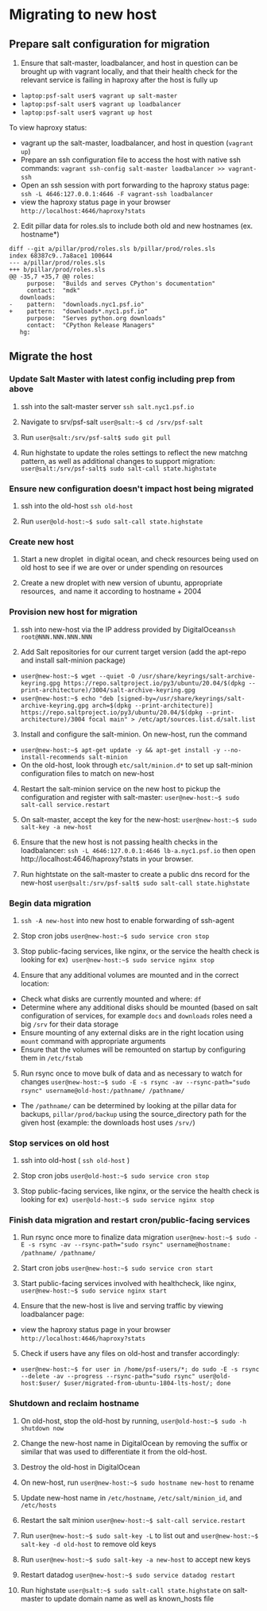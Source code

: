 Migrating to new host
=====================

## Prepare salt configuration for migration

1.  Ensure that salt-master, loadbalancer, and host in question can be brought up with vagrant locally, and that their health check for the relevant service is failing in haproxy after the host is fully up

- `laptop:psf-salt user$ vagrant up salt-master`
- `laptop:psf-salt user$ vagrant up loadbalancer`
- `laptop:psf-salt user$ vagrant up host`

To view haproxy status: 

- vagrant up the salt-master, loadbalancer, and host in question (`vagrant up`)
- Prepare an ssh configuration file to access the host with native ssh commands: `vagrant ssh-config salt-master loadbalancer >> vagrant-ssh` 
- Open an ssh session with port forwarding to the haproxy status page: `ssh -L 4646:127.0.0.1:4646 -F vagrant-ssh loadbalancer`
- view the haproxy status page in your browser `http://localhost:4646/haproxy?stats`

2.  Edit pillar data for roles.sls to include both old and new hostnames (ex. hostname*)
```
diff --git a/pillar/prod/roles.sls b/pillar/prod/roles.sls
index 68387c9..7a8ace1 100644
--- a/pillar/prod/roles.sls
+++ b/pillar/prod/roles.sls
@@ -35,7 +35,7 @@ roles:
     purpose:  "Builds and serves CPython's documentation"
     contact:  "mdk"
   downloads:
-    pattern:  "downloads.nyc1.psf.io"
+    pattern:  "downloads*.nyc1.psf.io"
     purpose:  "Serves python.org downloads"
     contact:  "CPython Release Managers"
   hg:
```

## Migrate the host

### Update Salt Master with latest config including prep from above

1.  ssh into the salt-master server `ssh salt.nyc1.psf.io`

2.  Navigate to srv/psf-salt `user@salt:~$ cd /srv/psf-salt`

4.  Run `user@salt:/srv/psf-salt$ sudo git pull`

5.  Run highstate to update the roles settings to reflect the new matchng pattern, as well as additional changes to support migration: `user@salt:/srv/psf-salt$ sudo salt-call state.highstate`

### Ensure new configuration doesn't impact host being migrated

1.  ssh into the old-host `ssh old-host`

2.  Run `user@old-host:~$ sudo salt-call state.highstate`

### Create new host
1.  Start a new droplet  in digital ocean, and check resources being used on old host to see if we are over or under spending on resources 

2.  Create a new droplet with new version of ubuntu, appropriate resources,  and name it according to hostname + 2004

### Provision new host for migration

1. ssh into new-host via the IP address provided by DigitalOcean`ssh root@NNN.NNN.NNN.NNN`

2.  Add Salt repositories for our current target version (add the apt-repo and install salt-minion package)

-   `user@new-host:~$ wget --quiet -O /usr/share/keyrings/salt-archive-keyring.gpg https://repo.saltproject.io/py3/ubuntu/20.04/$(dpkg --print-architecture)/3004/salt-archive-keyring.gpg`
-  `user@new-host:~$ echo "deb [signed-by=/usr/share/keyrings/salt-archive-keyring.gpg arch=$(dpkg --print-architecture)] https://repo.saltproject.io/py3/ubuntu/20.04/$(dpkg --print-architecture)/3004 focal main" > /etc/apt/sources.list.d/salt.list`

3.  Install and configure the salt-minion. On new-host, run the command

- `user@new-host:~$ apt-get update -y && apt-get install -y --no-install-recommends salt-minion`
- On the old-host, look through `etc/salt/minion.d*` to set up salt-minion configuration files to match on new-host 

4. Restart the salt-minion service on the new host to pickup the configuration and register with salt-master: `user@new-host:~$ sudo salt-call service.restart`

5.  On salt-master, accept the key for the new-host: `user@new-host:~$ sudo salt-key -a new-host`

6. Ensure that the new host is not passing health checks in the loadbalancer: `ssh -L 4646:127.0.0.1:4646 lb-a.nyc1.psf.io` then open http://localhost:4646/haproxy?stats in your browser.

7.  Run hightstate on the salt-master to create a public dns record for the new-host `user@salt:/srv/psf-salt$ sudo salt-call state.highstate`

### Begin data migration

1.  `ssh -A new-host` into new host to enable forwarding of ssh-agent

2.  Stop cron jobs `user@new-host:~$ sudo service cron stop`

3.  Stop public-facing services, like nginx, or the service the health check is looking for ex)  `user@new-host:~$ sudo service nginx stop`

4.  Ensure that any additional volumes are mounted and in the correct location:
- Check what disks are currently mounted and where: `df`
- Determine where any additional disks should be mounted (based on salt configuration of services, for example `docs` and `downloads` roles need a big `/srv` for their data storage
- Ensure mounting of any external disks are in the right location using `mount` command with appropriate arguments
- Ensure that the volumes will be remounted on startup by configuring them in `/etc/fstab` 

5.  Run rsync once to move bulk of data and as necessary to watch for changes `user@new-host:~$ sudo -E -s rsync -av --rsync-path="sudo rsync" username@old-host:/pathname/ /pathname/` 

- The `/pathname/` can be determined by looking at the pillar data for backups, `pillar/prod/backup` using the source_directory path for the given host (example: the downloads host uses `/srv/`)

### Stop services on old host

1.  ssh into old-host ( `ssh old-host` )

2.  Stop cron jobs `user@old-host:~$ sudo service cron stop`

3.  Stop public-facing services, like nginx, or the service the health check is looking for ex)  `user@old-host:~$ sudo service nginx stop`

### Finish data migration and restart cron/public-facing services

1. Run rsync once more to finalize data migration `user@new-host:~$ sudo -E -s rsync -av --rsync-path="sudo rsync" username@hostname: /pathname/ /pathname/` 

2.  Start cron jobs `user@new-host:~$ sudo service cron start`

3.  Start public-facing services involved with healthcheck, like nginx, `user@new-host:~$ sudo service nginx start`

4.  Ensure that the new-host is live and serving traffic by viewing loadbalancer page:
- view the haproxy status page in your browser `http://localhost:4646/haproxy?stats`

5.  Check if users have any files on old-host and transfer accordingly:
- `user@new-host:~$ for user in /home/psf-users/*; do sudo -E -s rsync --delete -av --progress --rsync-path="sudo rsync" user@old-host:$user/ $user/migrated-from-ubuntu-1804-lts-host/; done`

### Shutdown and reclaim hostname

1.  On old-host, stop the old-host by running, `user@old-host:~$ sudo -h shutdown now`

2.  Change the new-host name in DigitalOcean by removing the suffix or similar that was used to differentiate it from the old-host.

3.  Destroy the old-host in DigitalOcean    

3.  On new-host, run `user@new-host:~$ sudo hostname new-host` to rename

4.  Update new-host name in `/etc/hostname`,  `/etc/salt/minion_id`, and `/etc/hosts`

5. Restart the salt minion `user@new-host:~$ salt-call service.restart`

6.  Run `user@new-host:~$ sudo salt-key -L` to list out and `user@new-host:~$ salt-key -d old-host` to remove old keys 

7.  Run `user@new-host:~$ sudo salt-key -a new-host` to accept new keys

8.  Restart datadog `user@new-host:~$ sudo service datadog restart` 

9.  Run highstate `user@salt:~$ sudo salt-call state.highstate` on salt-master to update domain name as well as known_hosts file
